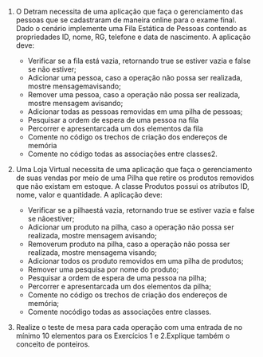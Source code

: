 1) O Detram necessita de uma aplicação que faça o gerenciamento das pessoas que se cadastraram de maneira online para o exame final. Dado o cenário implemente uma Fila Estática de Pessoas contendo as propriedades ID, nome, RG, telefone e data de nascimento. A aplicação deve:

    * Verificar se a fila está vazia, retornando true se estiver vazia e false se não estiver;
    * Adicionar uma pessoa, caso a operação não possa ser realizada, mostre mensagemavisando;
    * Remover uma pessoa, caso a operação não possa ser realizada, mostre mensagem avisando;
    * Adicionar todas as pessoas removidas em uma pilha de pessoas; 
    * Pesquisar a ordem de espera de uma pessoa na fila
    * Percorrer e apresentarcada um dos elementos da fila
    * Comente no código os trechos de criação dos endereços de memória
    * Comente no código todas as associações entre classes2. 

2) Uma Loja Virtual necessita de uma aplicação que faça o gerenciamento de suas vendas por meio de uma Pilha que retire os produtos removidos que não existam em estoque.  A classe Produtos possui os atributos ID, nome, valor e quantidade. A aplicação deve:
    * Verificar se a pilhaestá vazia, retornando true se estiver vazia e false se nãoestiver;
    * Adicionar um produto na pilha, caso a operação não possa ser realizada, mostre mensagem avisando;
    * Removerum produto na pilha, caso a operação não possa ser realizada, mostre mensagema visando;
    * Adicionar todos os produto removidos em uma pilha de produtos;
    * Remover uma pesquisa por nome do produto; 
    * Pesquisar a ordem de espera de uma pessoa na pilha;
    * Percorrer e apresentarcada um dos elementos da pilha;
    * Comente no código os trechos de criação dos endereços de memória;
    * Comente nocódigo todas as associações entre classes.

3) Realize o teste de mesa para cada operação com uma entrada de no mínimo 10 elementos para os Exercícios 1 e 2.Explique também o conceito de ponteiros.